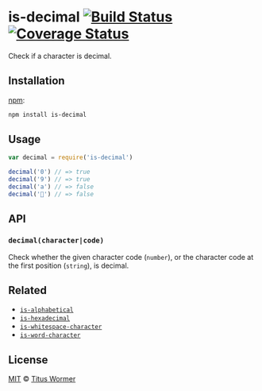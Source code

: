 # is-decimal [![Build Status][travis-badge]][travis] [![Coverage Status][codecov-badge]][codecov]

Check if a character is decimal.

## Installation

[npm][]:

```bash
npm install is-decimal
```

## Usage

```javascript
var decimal = require('is-decimal')

decimal('0') // => true
decimal('9') // => true
decimal('a') // => false
decimal('💩') // => false
```

## API

### `decimal(character|code)`

Check whether the given character code (`number`), or the character
code at the first position (`string`), is decimal.

## Related

*   [`is-alphabetical`](https://github.com/wooorm/is-alphabetical)
*   [`is-hexadecimal`](https://github.com/wooorm/is-hexadecimal)
*   [`is-whitespace-character`](https://github.com/wooorm/is-whitespace-character)
*   [`is-word-character`](https://github.com/wooorm/is-word-character)

## License

[MIT][license] © [Titus Wormer][author]

<!-- Definitions -->

[travis-badge]: https://img.shields.io/travis/wooorm/is-decimal.svg

[travis]: https://travis-ci.org/wooorm/is-decimal

[codecov-badge]: https://img.shields.io/codecov/c/github/wooorm/is-decimal.svg

[codecov]: https://codecov.io/github/wooorm/is-decimal

[npm]: https://docs.npmjs.com/cli/install

[license]: license

[author]: https://wooorm.com
